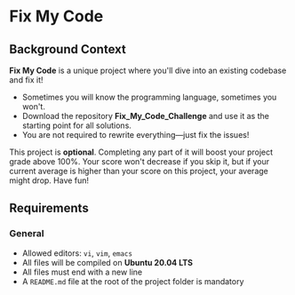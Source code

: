 # Fix My Code

## Background Context

**Fix My Code** is a unique project where you'll dive into an existing codebase and fix it!

- Sometimes you will know the programming language, sometimes you won't.
- Download the repository **Fix_My_Code_Challenge** and use it as the starting point for all solutions.
- You are not required to rewrite everything—just fix the issues!

This project is **optional**. Completing any part of it will boost your project grade above 100%. Your score won't decrease if you skip it, but if your current average is higher than your score on this project, your average might drop. Have fun!

## Requirements

### General
- Allowed editors: `vi`, `vim`, `emacs`
- All files will be compiled on **Ubuntu 20.04 LTS**
- All files must end with a new line
- A `README.md` file at the root of the project folder is mandatory